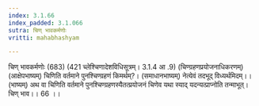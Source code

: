 ```yaml
---
index: 3.1.66
index_padded: 3.1.066
sutra: चिण् भावकर्मणोः
vritti: mahabhashyam

---
```

 चिण् भावकर्मणोः (683) (421 च्लेश्चिणादेशविधिसूत्रम्। 3.1.4 आ .9) (चिण्ग्रहणप्रयोजनाधिकरणम्) (आक्षेपभाष्यम्) चिणिति वर्तमाने पुनश्चिण्ग्रहणं किमर्थम्?। (समाधानभाष्यम्) नेत्येवं तदभूद् विध्यर्थमिदम्।। (भाष्यम्) अथ वा चिणिति वर्तमाने पुनश्चिण्ग्रहणस्यैतत्प्रयोजनं चिणेव यथा स्याद् यदन्यत्प्राप्नोति तन्माभूत्। चिण् भाव।। 66 ।। 